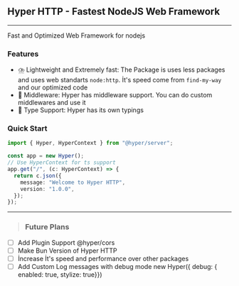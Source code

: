 ## Hyper HTTP - Fastest NodeJS Web Framework
---
Fast and Optimized Web Framework for nodejs

###  Features
- ⛈️ Lightweight and Extremely fast: The Package is uses less packages and uses web standarts `node:http`. İt's speed come from `find-my-way` and our optimized code
- 🚚 Middleware: Hyper has middleware support. You can do custom middlewares and use it
- 📃 Type Support: Hyper has its own typings

 
### Quick Start
```ts
import { Hyper, HyperContext } from "@hyper/server";

const app = new Hyper();
// Use HyperContext for ts support
app.get("/", (c: HyperContext) => {
  return c.json({
    message: "Welcome to Hyper HTTP",
    version: "1.0.0",
  });
});
```
---
> ### Future Plans
- [ ] Add Plugin Support @hyper/cors
- [ ] Make Bun Version of Hyper HTTP
- [ ] İncrease İt's speed and performance over other packages 
- [ ] Add Custom Log messages with debug mode new Hyper({ debug: { enabled: true, stylize: true}})
